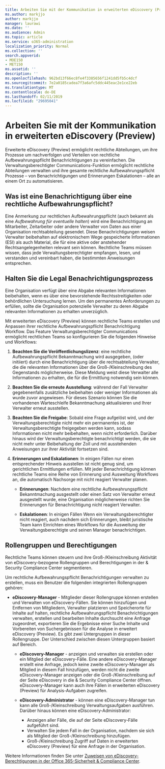 ```yaml
---
title: Arbeiten Sie mit der Kommunikation in erweiterten eDiscovery (Preview)
ms.author: markjjo
author: markjjo
manager: laurawi
ms.date: ''
ms.audience: Admin
ms.topic: article
ms.service: o365-administration
localization_priority: Normal
ms.collection: ''
search.appverid:
- MOE150
- MET150
ms.assetid: ''
description: ''
ms.openlocfilehash: 962bd13f66ec8fe4f3385656f1241dd5fb5c4dcf
ms.sourcegitcommit: 7e2a0185cadea7f3a6afc5ddc445eac2e1ce22eb
ms.translationtype: MT
ms.contentlocale: de-DE
ms.lasthandoff: 02/11/2019
ms.locfileid: "29695041"
---
```

# <a name="work-with-communications-in-advanced-ediscovery-preview"></a>Arbeiten Sie mit der Kommunikation in erweiterten eDiscovery (Preview)

Erweiterte eDiscovery (Preview) ermöglicht rechtliche Abteilungen, um ihre Prozesse um nachverfolgen und Verteilen von rechtliche Aufbewahrungspflicht Benachrichtigungen zu vereinfachen. Die Verwaltungsberechtigter Communications-Funktion ermöglicht rechtliche Abteilungen verwalten und ihre gesamte rechtliche Aufbewahrungspflicht Prozesse – von Benachrichtigungen und Erinnerungen Eskalationen – alle an einem Ort zu automatisieren.

## <a name="what-is-a-legal-hold-notification"></a>Was ist eine Benachrichtigung über eine rechtliche Aufbewahrungspflicht?

Eine Anmerkung zur rechtlichen Aufbewahrungspflicht (auch bekannt als eine *Aufbewahrung für eventuelle halten*) wird eine Benachrichtigung an Mitarbeiter, Zeitarbeiter oder andere Verwalter von Daten aus einer Organisation rechtsabteilung gesendet. Diese Benachrichtigungen weisen Verwalter beibehalten auf elektronischem Wege gespeicherte Informationen (ESI) als auch Material, die für eine aktive oder anstehender Rechtsangelegenheiten relevant sein können. Rechtliche Teams müssen wissen, dass jede Verwaltungsberechtigter empfangen, lesen, und verstanden und vereinbart haben, die bestimmten Anweisungen entsprechen.

## <a name="the-legal-hold-notification-process"></a>Halten Sie die Legal Benachrichtigungsprozess

Eine Organisation verfügt über eine Abgabe relevanten Informationen beibehalten, wenn es über eine bevorstehende Rechtsstreitigkeiten oder behördlichen Untersuchung lernen. Um den permanentes Anforderungen zu erfüllen, sollte die Organisation potenzielle Verwalter zu deren Abgabe relevanten Informationen zu erhalten unverzüglich. 

Mit erweiterten eDiscovery (Preview) können rechtliche Teams erstellen und Anpassen ihrer rechtliche Aufbewahrungspflicht Benachrichtigung Workflow. Das Feature Verwaltungsberechtigter Communications ermöglicht rechtlichen Teams so konfigurieren Sie die folgenden Hinweise und Workflows:

1. **Beachten Sie die Veröffentlichungslizenz**: eine rechtliche Aufbewahrungspflicht Bekanntmachung wird ausgegeben, (oder initiiert) durch eine Benachrichtigung über die rechtsabteilung Verwalter, die die relevanten Informationen über die Groß-/Kleinschreibung des Gegenstands möglicherweise. Diese Meldung weist diese Verwalter alle Informationen zu erhalten, die für die Ermittlung notwendig sein können. 
   
2.  **Beachten Sie die erneute Ausstellung**: während der Fall Verwalter gegebenenfalls zusätzliche beibehalten oder weniger Informationen als wurde zuvor angewiesen. Für dieses Szenario können Sie die vorhandenen Warteschleife Bekanntmachung aktualisieren und Ihrer Verwalter erneut ausstellen.

3.  **Beachten Sie die Freigabe**: Sobald eine Frage aufgelöst wird, und der Verwaltungsberechtigte nicht mehr ein permanentes ist, der Verwaltungsberechtigte freigegeben werden kann, sodass Informationen nicht mehr beibehalten, wenn nicht erforderlich. Darüber hinaus wird der Verwaltungsberechtigte benachrichtigt werden, die sie nicht mehr unter Beibehaltung der Zoll und mit ausstehenden Anweisungen zur ihrer Aktivität fortsetzen sind.

4. **Erinnerungen und Eskalationen**: In einigen Fällen nur einen entsprechender Hinweis ausstellen ist nicht genug sind, um gerichtlichen Ermittlungen erfüllen. Mit jeder Benachrichtigung können rechtliche Teams eine Reihe von Erinnerung und Ausweitung Workflows an, die automatisch Nachsorge mit nicht reagiert Verwalter planen.

    - **Erinnerungen**: Nachdem eine rechtliche Aufbewahrungspflicht Bekanntmachung ausgestellt oder einen Satz von Verwalter erneut ausgestellt wurde, eine Organisation möglicherweise richten Sie Erinnerungen für Benachrichtigung nicht reagiert Verwalter. 

    - **Eskalationen**: In einigen Fällen Wenn ein Verwaltungsberechtigter nicht reagiert, auch nachdem sich Erinnerungen, bleibt juristische Team kann Einrichten eines Workflows für die Ausweitung der Verwaltungsberechtigte und seinen Manager benachrichtigen.

## <a name="role-groups-and-permissions"></a>Rollengruppen und Berechtigungen 

Rechtliche Teams können steuern und ihre Groß-/Kleinschreibung Aktivität von eDiscovery-bezogene Rollengruppen und Berechtigungen in der & Security Compliance Center segmentieren. 

Um rechtliche Aufbewahrungspflicht Benachrichtigungen verwalten zu erstellen, muss ein Benutzer die folgenden integrierten Rollengruppen gehören:

- **eDiscovery-Manager** - Mitglieder dieser Rollengruppe können erstellen und Verwalten von eDiscovery-Fällen. Sie können hinzufügen und Entfernen von Mitgliedern, Verwalter platzieren und Speicherorte für Inhalte auf halten, rechtliche Aufbewahrungspflicht Benachrichtigungen verwalten, erstellen und bearbeiten Inhalte durchsucht eine Anfrage zugeordnet, exportieren Sie die Ergebnisse einer Suche Inhalte und Vorbereiten von Suchergebnissen für die Analyse in erweitert eDiscovery (Preview). Es gibt zwei Untergruppen in dieser Rollengruppe. Der Unterschied zwischen diesen Untergruppen basiert auf Bereich.

  - **eDiscovery-Manager** - anzeigen und verwalten sie erstellen oder ein Mitglied der eDiscovery-Fälle. Eine andere eDiscovery-Manager erstellt eine Anfrage, jedoch keine zweite eDiscovery-Manager als Mitglied in diesem Fall hinzufügen, werden nicht die zweite eDiscovery-Manager anzeigen oder die Groß-/Kleinschreibung auf der Seite eDiscovery in die & Security Compliance Center öffnen. eDiscovery-Manager kann auch ihre Fällen in erweiterten eDiscovery (Preview) für Analysis-Aufgaben zugreifen.

  - **eDiscovery-Administrator** - können eine eDiscovery-Manager tun kann alle Groß-/Kleinschreibung Verwaltungsaufgaben ausführen. Darüber hinaus können eine eDiscovery-Administrator:
    
    - Anzeigen aller Fälle, die auf der Seite eDiscovery-Fälle aufgeführt sind.
    - Verwalten Sie jedem Fall in der Organisation, nachdem sie sich als Mitglied der Groß-/Kleinschreibung hinzufügen.
    - Groß-/Kleinschreibung Zugriff auf Daten in erweiterten eDiscovery (Preview) für eine Anfrage in der Organisation.

Weitere Informationen finden Sie unter [Zuweisen von eDiscovery-Berechtigungen in der Office 365-Sicherheit & Compliance Center](../assign-ediscovery-permissions.md).